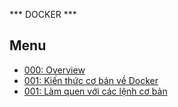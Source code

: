 *** DOCKER ***
## Menu
* [000: Overview](/docker/learning/000-overview.md)
* [001: Kiến thức cơ bản về Docker](/docker/learning/001-basic.md)
* [001: Làm quen với các lệnh cơ bản](/docker/learning/002-basic-2-cli.md)